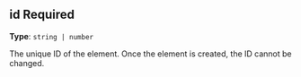 ## id <Badge type="error">Required</Badge>

**Type**: `string | number`

The unique ID of the element. Once the element is created, the ID cannot be changed.
